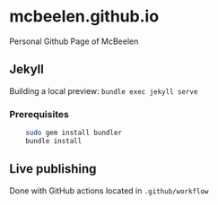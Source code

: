 # mcbeelen.github.io
Personal Github Page of McBeelen



## Jekyll

Building a local preview:
```bundle exec jekyll serve```

### Prerequisites

```bash
    sudo gem install bundler
    bundle install
```


## Live publishing 

Done with GitHub actions located in `.github/workflow`